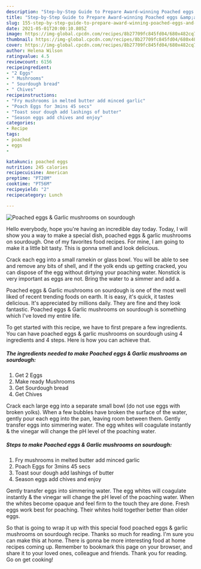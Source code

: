 ```yaml
---
description: "Step-by-Step Guide to Prepare Award-winning Poached eggs &amp;amp; Garlic mushrooms on sourdough"
title: "Step-by-Step Guide to Prepare Award-winning Poached eggs &amp;amp; Garlic mushrooms on sourdough"
slug: 155-step-by-step-guide-to-prepare-award-winning-poached-eggs-and-amp-garlic-mushrooms-on-sourdough
date: 2021-05-01T20:00:10.805Z
image: https://img-global.cpcdn.com/recipes/8b27709fc845fd04/680x482cq70/poached-eggs-garlic-mushrooms-on-sourdough-recipe-main-photo.jpg
thumbnail: https://img-global.cpcdn.com/recipes/8b27709fc845fd04/680x482cq70/poached-eggs-garlic-mushrooms-on-sourdough-recipe-main-photo.jpg
cover: https://img-global.cpcdn.com/recipes/8b27709fc845fd04/680x482cq70/poached-eggs-garlic-mushrooms-on-sourdough-recipe-main-photo.jpg
author: Helena Wilson
ratingvalue: 4.5
reviewcount: 6156
recipeingredient:
- "2 Eggs"
- " Mushrooms"
- " Sourdough bread"
- " Chives"
recipeinstructions:
- "Fry mushrooms in melted butter add minced garlic"
- "Poach Eggs for 3mins 45 secs"
- "Toast sour dough add lashings of butter"
- "Season eggs add chives and enjoy"
categories:
- Recipe
tags:
- poached
- eggs
- 

katakunci: poached eggs  
nutrition: 245 calories
recipecuisine: American
preptime: "PT20M"
cooktime: "PT56M"
recipeyield: "2"
recipecategory: Lunch

---
```



![Poached eggs &amp; Garlic mushrooms on sourdough](https://img-global.cpcdn.com/recipes/8b27709fc845fd04/680x482cq70/poached-eggs-garlic-mushrooms-on-sourdough-recipe-main-photo.jpg)

Hello everybody, hope you're having an incredible day today. Today, I will show you a way to make a special dish, poached eggs &amp; garlic mushrooms on sourdough. One of my favorites food recipes. For mine, I am going to make it a little bit tasty. This is gonna smell and look delicious.

Crack each egg into a small ramekin or glass bowl. You will be able to see and remove any bits of shell, and if the yolk ends up getting cracked, you can dispose of the egg without dirtying your poaching water. Nonstick is very important as eggs are not. Bring the water to a simmer and add a.

Poached eggs &amp; Garlic mushrooms on sourdough is one of the most well liked of recent trending foods on earth. It is easy, it's quick, it tastes delicious. It's appreciated by millions daily. They are fine and they look fantastic. Poached eggs &amp; Garlic mushrooms on sourdough is something which I've loved my entire life.


To get started with this recipe, we have to first prepare a few ingredients. You can have poached eggs &amp; garlic mushrooms on sourdough using 4 ingredients and 4 steps. Here is how you can achieve that.

<!--inarticleads1-->

##### The ingredients needed to make Poached eggs &amp; Garlic mushrooms on sourdough:

1. Get 2 Eggs
1. Make ready  Mushrooms
1. Get  Sourdough bread
1. Get  Chives


Crack each large egg into a separate small bowl (do not use eggs with broken yolks). When a few bubbles have broken the surface of the water, gently pour each egg into the pan, leaving room between them. Gently transfer eggs into simmering water. The egg whites will coagulate instantly &amp; the vinegar will change the pH level of the poaching water. 

<!--inarticleads2-->

##### Steps to make Poached eggs &amp; Garlic mushrooms on sourdough:

1. Fry mushrooms in melted butter add minced garlic
1. Poach Eggs for 3mins 45 secs
1. Toast sour dough add lashings of butter
1. Season eggs add chives and enjoy


Gently transfer eggs into simmering water. The egg whites will coagulate instantly &amp; the vinegar will change the pH level of the poaching water. When the whites become opaque and feel firm to the touch they are done. Fresh eggs work best for poaching. Their whites hold together better than older eggs. 

So that is going to wrap it up with this special food poached eggs &amp; garlic mushrooms on sourdough recipe. Thanks so much for reading. I'm sure you can make this at home. There is gonna be more interesting food at home recipes coming up. Remember to bookmark this page on your browser, and share it to your loved ones, colleague and friends. Thank you for reading. Go on get cooking!
